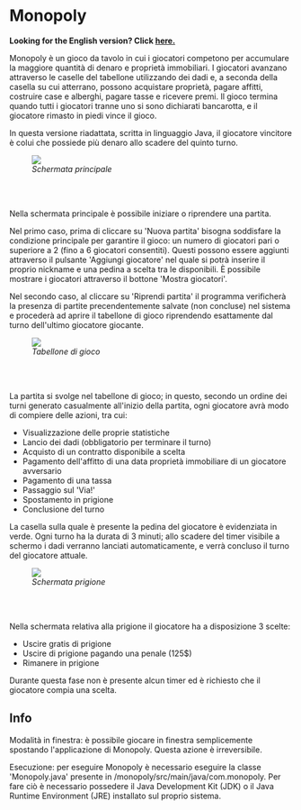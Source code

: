 # Monopoly

<b>Looking for the English version? Click <a href="https://github.com/lorenzo-lepore/monopoly/blob/main/ALT_README.md">here.</a></b>

Monopoly è un gioco da tavolo in cui i giocatori competono per accumulare la maggiore quantità di denaro e proprietà immobiliari. I giocatori avanzano attraverso le caselle del tabellone utilizzando dei dadi e, a seconda della casella su cui atterrano, possono acquistare proprietà, pagare affitti, costruire case e alberghi, pagare tasse e ricevere premi. Il gioco termina quando tutti i giocatori tranne uno si sono dichiarati bancarotta, e il giocatore rimasto in piedi vince il gioco.

In questa versione riadattata, scritta in linguaggio Java, il giocatore vincitore è colui che possiede più denaro allo scadere del quinto turno.

<figure>
  <img src="https://github.com/lorenzo-lepore/monopoly/assets/91348041/289cd0bc-3562-478c-a79c-bc58a840d11c">
  <figcaption><em>Schermata principale</em></figcaption>
</figure>
<br><br>

Nella schermata principale è possibile iniziare o riprendere una partita. 

Nel primo caso, prima di cliccare su 'Nuova partita' bisogna soddisfare la condizione principale per garantire il gioco: un numero di giocatori pari o superiore a 2 (fino a 6 giocatori consentiti). Questi possono essere aggiunti attraverso il pulsante 'Aggiungi giocatore' nel quale si potrà inserire il proprio nickname e una pedina a scelta tra le disponibili. È possibile mostrare i giocatori attraverso il bottone 'Mostra giocatori'.

Nel secondo caso, al cliccare su 'Riprendi partita' il programma verificherà la presenza di partite precendentemente salvate (non concluse) nel sistema e procederà ad aprire il tabellone di gioco riprendendo esattamente dal turno dell'ultimo giocatore giocante.

<figure>
  <img src="https://github.com/lorenzo-lepore/monopoly/assets/91348041/33a07645-7344-43fb-90fc-c55a7a9f4992">
  <figcaption><em>Tabellone di gioco</em></figcaption>
</figure>
<br><br>

La partita si svolge nel tabellone di gioco; in questo, secondo un ordine dei turni generato casualmente all'inizio della partita, ogni giocatore avrà modo di compiere delle azioni, tra cui:
<ul>
  <li>Visualizzazione delle proprie statistiche</li>
  <li>Lancio dei dadi (obbligatorio per terminare il turno)</li>
  <li>Acquisto di un contratto disponibile a scelta</li>
  <li>Pagamento dell'affitto di una data proprietà immobiliare di un giocatore avversario</li>
  <li>Pagamento di una tassa</li>
  <li>Passaggio sul 'Via!'</li>
  <li>Spostamento in prigione</li>
  <li>Conclusione del turno</li>
</ul>

La casella sulla quale è presente la pedina del giocatore è evidenziata in verde. Ogni turno ha la durata di 3 minuti; allo scadere del timer visibile a schermo i dadi verranno lanciati automaticamente, e verrà concluso il turno del giocatore attuale.<br>

<figure>
  <img src="https://github.com/lorenzo-lepore/monopoly/assets/91348041/0f72d06a-5870-4375-9a28-28f9c7ef1e30">
  <figcaption><em>Schermata prigione</em></figcaption>
</figure>
<br><br>

Nella schermata relativa alla prigione il giocatore ha a disposizione 3 scelte:
<ul>
  <li>Uscire gratis di prigione</li>
  <li>Uscire di prigione pagando una penale (125$)</li>
  <li>Rimanere in prigione</li>
</ul>

Durante questa fase non è presente alcun timer ed è richiesto che il giocatore compia una scelta.

<h2>Info</h2>

Modalità in finestra: è possibile giocare in finestra semplicemente spostando l'applicazione di Monopoly. Questa azione è irreversibile.

Esecuzione: per eseguire Monopoly è necessario eseguire la classe 'Monopoly.java' presente in /monopoly/src/main/java/com.monopoly. Per fare ciò è necessario possedere il Java Development Kit (JDK) o il Java Runtime Environment (JRE) installato sul proprio sistema.











